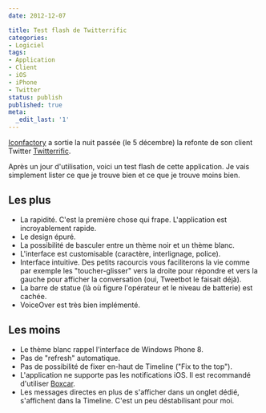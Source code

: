 ```yaml
---
date: 2012-12-07

title: Test flash de Twitterrific
categories:
- Logiciel
tags:
- Application
- Client
- iOS
- iPhone
- Twitter
status: publish
published: true
meta:
  _edit_last: '1'
---
```

<a href="https://iconfactory.com/">Iconfactory</a> a sortie la nuit passée (le 5 décembre) la refonte de son client Twitter <a href="https://twitterrific.com/ios">Twitterrific</a>.

Après un jour d'utilisation, voici un test flash de cette application. Je vais simplement lister ce que je trouve bien et ce que je trouve moins bien. <!--more-->
<h2>Les plus</h2>
<ul>
	<li>La rapidité. C'est la première chose qui frape. L'application est incroyablement rapide.</li>
	<li>Le design épuré.</li>
	<li>La possibilité de basculer entre un thème noir et un thème blanc.</li>
	<li>L'interface est customisable (caractère, interlignage, police).</li>
	<li>Interface intuitive. Des petits racourcis vous faciliterons la vie comme par exemple les "toucher-glisser" vers la droite pour répondre et vers la gauche pour afficher la conversation (oui, Tweetbot le faisait déjà).</li>
	<li>La barre de statue (là où figure l'opérateur et le niveau de batterie) est cachée.</li>
	<li>VoiceOver est très bien implémenté.</li>
</ul>
<h2>Les moins</h2>
<ul>
	<li>Le thème blanc rappel l'interface de Windows Phone 8.</li>
	<li>Pas de "refresh" automatique.</li>
	<li>Pas de possibilité de fixer en-haut de Timeline ("Fix to the top").</li>
	<li>L'application ne supporte pas les notifications iOS. Il est recommandé d'utiliser <a href="https://boxcar.io/">Boxcar</a>.</li>
	<li>Les messages directes en plus de s'afficher dans un onglet dédié, s'affichent dans la Timeline. C'est un peu déstabilisant pour moi.</li>
</ul>

